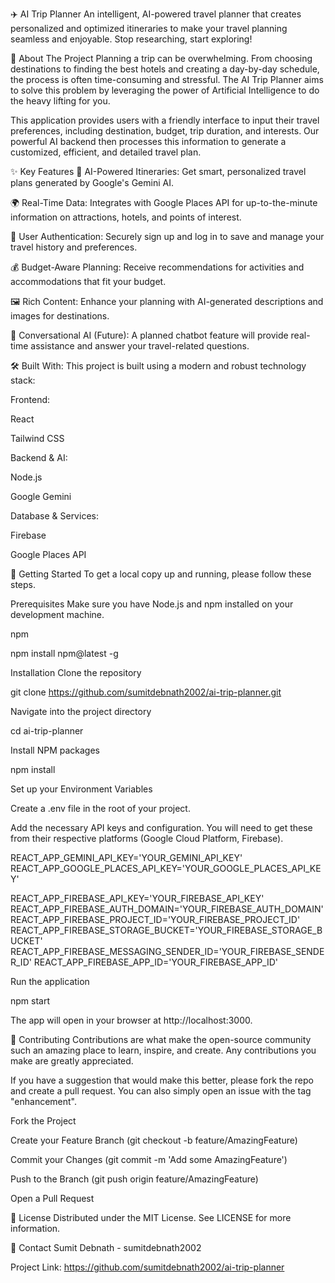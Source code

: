 ✈️ AI Trip Planner
An intelligent, AI-powered travel planner that creates personalized and optimized itineraries to make your travel planning seamless and enjoyable. Stop researching, start exploring!

📖 About The Project
Planning a trip can be overwhelming. From choosing destinations to finding the best hotels and creating a day-by-day schedule, the process is often time-consuming and stressful. The AI Trip Planner aims to solve this problem by leveraging the power of Artificial Intelligence to do the heavy lifting for you.

This application provides users with a friendly interface to input their travel preferences, including destination, budget, trip duration, and interests. Our powerful AI backend then processes this information to generate a customized, efficient, and detailed travel plan.

✨ Key Features
🤖 AI-Powered Itineraries: Get smart, personalized travel plans generated by Google's Gemini AI.

🌍 Real-Time Data: Integrates with Google Places API for up-to-the-minute information on attractions, hotels, and points of interest.

👤 User Authentication: Securely sign up and log in to save and manage your travel history and preferences.

💰 Budget-Aware Planning: Receive recommendations for activities and accommodations that fit your budget.

🖼️ Rich Content: Enhance your planning with AI-generated descriptions and images for destinations.

💬 Conversational AI (Future): A planned chatbot feature will provide real-time assistance and answer your travel-related questions.

🛠️ Built With:
This project is built using a modern and robust technology stack:

Frontend:

React

Tailwind CSS

Backend & AI:

Node.js

Google Gemini

Database & Services:

Firebase

Google Places API

🚀 Getting Started
To get a local copy up and running, please follow these steps.

Prerequisites
Make sure you have Node.js and npm installed on your development machine.

npm

npm install npm@latest -g

Installation
Clone the repository

git clone https://github.com/sumitdebnath2002/ai-trip-planner.git

Navigate into the project directory

cd ai-trip-planner

Install NPM packages

npm install

Set up your Environment Variables

Create a .env file in the root of your project.

Add the necessary API keys and configuration. You will need to get these from their respective platforms (Google Cloud Platform, Firebase).

REACT_APP_GEMINI_API_KEY='YOUR_GEMINI_API_KEY'
REACT_APP_GOOGLE_PLACES_API_KEY='YOUR_GOOGLE_PLACES_API_KEY'

REACT_APP_FIREBASE_API_KEY='YOUR_FIREBASE_API_KEY'
REACT_APP_FIREBASE_AUTH_DOMAIN='YOUR_FIREBASE_AUTH_DOMAIN'
REACT_APP_FIREBASE_PROJECT_ID='YOUR_FIREBASE_PROJECT_ID'
REACT_APP_FIREBASE_STORAGE_BUCKET='YOUR_FIREBASE_STORAGE_BUCKET'
REACT_APP_FIREBASE_MESSAGING_SENDER_ID='YOUR_FIREBASE_SENDER_ID'
REACT_APP_FIREBASE_APP_ID='YOUR_FIREBASE_APP_ID'

Run the application

npm start

The app will open in your browser at http://localhost:3000.

🤝 Contributing
Contributions are what make the open-source community such an amazing place to learn, inspire, and create. Any contributions you make are greatly appreciated.

If you have a suggestion that would make this better, please fork the repo and create a pull request. You can also simply open an issue with the tag "enhancement".

Fork the Project

Create your Feature Branch (git checkout -b feature/AmazingFeature)

Commit your Changes (git commit -m 'Add some AmazingFeature')

Push to the Branch (git push origin feature/AmazingFeature)

Open a Pull Request

📄 License
Distributed under the MIT License. See LICENSE for more information.

📧 Contact
Sumit Debnath - sumitdebnath2002

Project Link: https://github.com/sumitdebnath2002/ai-trip-planner

